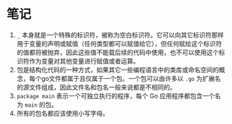 # 笔记
1. `_` 本身就是一个特殊的标识符，被称为空白标识符。它可以向其它标识符那样用于变量的声明或赋值（任何类型都可以赋值给它），但任何赋给这个标识符的值都将被抛弃，因此这些值不能载后续的代码中使用，也不可以使用这个标识符作为变量对其他变量进行赋值或者运算。
2. 包是结构化代码的一种方式，如果其它一些编程语言中的类库或命名空间的概念，每个go文件都属于且仅属于一个包。一个包可以由许多以 `.go` 为扩展名的源文件组成，因此文件名和包名一般来说都是不相同的。
3. `package main` 表示一个可独立执行的程序，每个 Go 应用程序都包含一个名为 `main` 的包。
4. 所有的包名都应该使用小写字母。

 